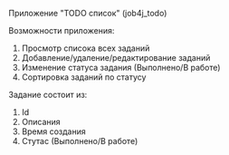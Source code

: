 Приложение "TODO список" (job4j_todo)

Возможности приложения:
1. Просмотр списока всех заданий
2. Добавление/удаление/редактирование заданий
3. Изменение статуса задания (Выполнено/В работе)
4. Сортировка заданий по статусу

Задание состоит из:
1. Id
2. Описания 
3. Время создания
4. Стутас (Выполнено/В работе)
    
